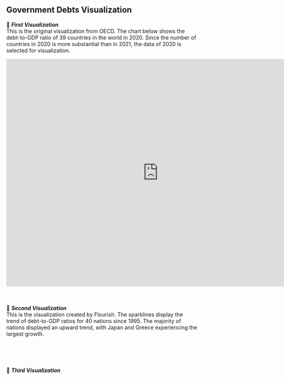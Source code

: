 ## Government Debts Visualization 

📍 **_First Visualization_**   
This is the original visualization from OECD. The chart below shows the debt-to-GDP ratio of 39 countries in the world in 2020. Since the number of countries in 2020 is more substantial than in 2021, the data of 2020 is selected for visualization.

<iframe src="https://data.oecd.org/chart/6XKb" width="800" height="600" style="border: 0" mozallowfullscreen="true" webkitallowfullscreen="true" allowfullscreen="true"><a href="https://data.oecd.org/chart/6XKb" target="_blank">OECD Chart: General government debt, Total, % of GDP, Annual, 2020</a></iframe> 
<br />
<br />
<br />
  
📍 **_Second Visualization_**  
This is the visualization created by Flourish. The sparklines display the trend of debt-to-GDP ratios for 40 nations since 1995. The majority of nations displayed an upward trend, with Japan and Greece experiencing the largest growth.  
<div class="flourish-embed flourish-chart" data-src="visualisation/12550634"><script src="https://public.flourish.studio/resources/embed.js"></script></div> 
<br />
<br />
<br />

📍 **_Third Visualization_**  




